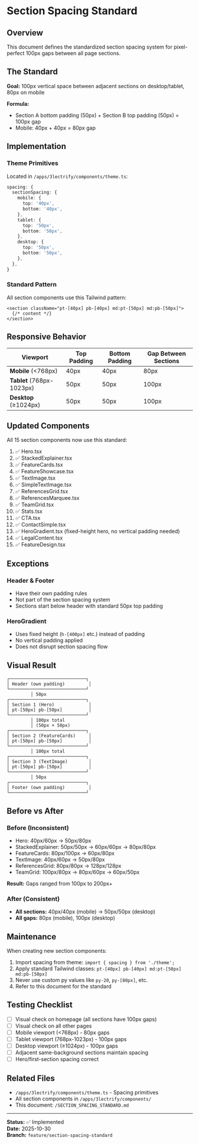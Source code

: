 # Section Spacing Standard

## Overview

This document defines the standardized section spacing system for pixel-perfect 100px gaps between all page sections.

## The Standard

**Goal:** 100px vertical space between adjacent sections on desktop/tablet, 80px on mobile

**Formula:** 
- Section A bottom padding (50px) + Section B top padding (50px) = 100px gap
- Mobile: 40px + 40px = 80px gap

## Implementation

### Theme Primitives

Located in `/apps/3lectrify/components/theme.ts`:

```typescript
spacing: {
  sectionSpacing: {
    mobile: {
      top: '40px',
      bottom: '40px',
    },
    tablet: {
      top: '50px',
      bottom: '50px',
    },
    desktop: {
      top: '50px',
      bottom: '50px',
    },
  },
}
```

### Standard Pattern

All section components use this Tailwind pattern:

```tsx
<section className="pt-[40px] pb-[40px] md:pt-[50px] md:pb-[50px]">
  {/* content */}
</section>
```

## Responsive Behavior

| Viewport | Top Padding | Bottom Padding | Gap Between Sections |
|----------|-------------|----------------|----------------------|
| **Mobile** (<768px) | 40px | 40px | 80px |
| **Tablet** (768px-1023px) | 50px | 50px | 100px |
| **Desktop** (≥1024px) | 50px | 50px | 100px |

## Updated Components

All 15 section components now use this standard:

1. ✅ Hero.tsx
2. ✅ StackedExplainer.tsx
3. ✅ FeatureCards.tsx
4. ✅ FeatureShowcase.tsx
5. ✅ TextImage.tsx
6. ✅ SimpleTextImage.tsx
7. ✅ ReferencesGrid.tsx
8. ✅ ReferencesMarquee.tsx
9. ✅ TeamGrid.tsx
10. ✅ Stats.tsx
11. ✅ CTA.tsx
12. ✅ ContactSimple.tsx
13. ✅ HeroGradient.tsx (fixed-height hero, no vertical padding needed)
14. ✅ LegalContent.tsx
15. ✅ FeatureDesign.tsx

## Exceptions

### Header & Footer
- Have their own padding rules
- Not part of the section spacing system
- Sections start below header with standard 50px top padding

### HeroGradient
- Uses fixed height (`h-[400px]` etc.) instead of padding
- No vertical padding applied
- Does not disrupt section spacing flow

## Visual Result

```
┌─────────────────────────────┐
│ Header (own padding)         │
└─────────────────────────────┘
         │ 50px
┌─────────────────────────────┐
│ Section 1 (Hero)             │
│ pt-[50px] pb-[50px]          │
└─────────────────────────────┘
         │ 100px total
         │ (50px + 50px)
┌─────────────────────────────┐
│ Section 2 (FeatureCards)     │
│ pt-[50px] pb-[50px]          │
└─────────────────────────────┘
         │ 100px total
┌─────────────────────────────┐
│ Section 3 (TextImage)        │
│ pt-[50px] pb-[50px]          │
└─────────────────────────────┘
         │ 50px
┌─────────────────────────────┐
│ Footer (own padding)         │
└─────────────────────────────┘
```

## Before vs After

### Before (Inconsistent)
- Hero: 40px/60px → 50px/80px
- StackedExplainer: 50px/50px → 60px/60px → 80px/80px
- FeatureCards: 80px/100px → 60px/80px
- TextImage: 40px/60px → 50px/80px
- ReferencesGrid: 80px/80px → 128px/128px
- TeamGrid: 100px/80px → 80px/60px → 60px/50px

**Result:** Gaps ranged from 100px to 200px+

### After (Consistent)
- **All sections:** 40px/40px (mobile) → 50px/50px (desktop)
- **All gaps:** 80px (mobile), 100px (desktop)

## Maintenance

When creating new section components:

1. Import spacing from theme: `import { spacing } from './theme';`
2. Apply standard Tailwind classes: `pt-[40px] pb-[40px] md:pt-[50px] md:pb-[50px]`
3. Never use custom py values like `py-20`, `py-[80px]`, etc.
4. Refer to this document for the standard

## Testing Checklist

- [ ] Visual check on homepage (all sections have 100px gaps)
- [ ] Visual check on all other pages
- [ ] Mobile viewport (<768px) - 80px gaps
- [ ] Tablet viewport (768px-1023px) - 100px gaps  
- [ ] Desktop viewport (≥1024px) - 100px gaps
- [ ] Adjacent same-background sections maintain spacing
- [ ] Hero/first-section spacing correct

## Related Files

- `/apps/3lectrify/components/theme.ts` - Spacing primitives
- All section components in `/apps/3lectrify/components/`
- This document: `/SECTION_SPACING_STANDARD.md`

---

**Status:** ✅ Implemented  
**Date:** 2025-10-30  
**Branch:** `feature/section-spacing-standard`

